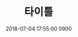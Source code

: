 ---
layout: post
title: "타이틀"
description: "설명"
date: 2018-07-04 17:55:00 0900
categories:
- CATEGORY
series: 시리즈명
series_id: 7271ae6-hash
tags:
- series-7271ae6-hash-Laravel_in_Depth
- 태그2
---